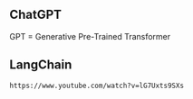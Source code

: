 ## ChatGPT

GPT = Generative Pre-Trained Transformer

## LangChain
```
https://www.youtube.com/watch?v=lG7Uxts9SXs
```
